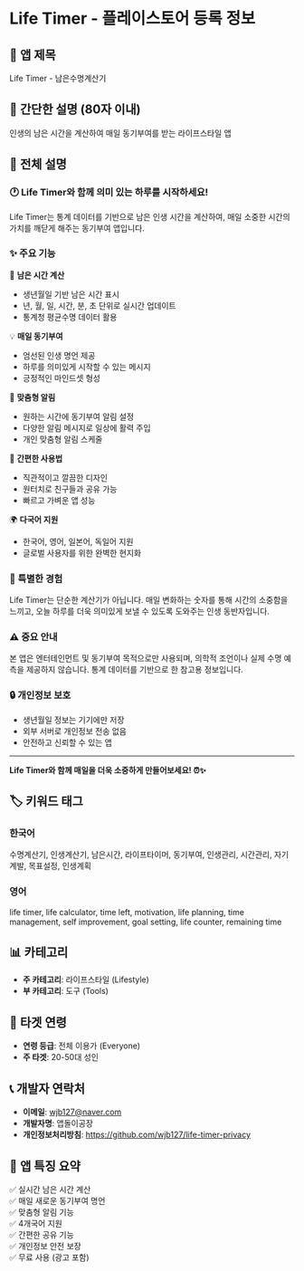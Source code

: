 # Life Timer - 플레이스토어 등록 정보

## 📱 **앱 제목**
Life Timer - 남은수명계산기

## 📝 **간단한 설명** (80자 이내)
인생의 남은 시간을 계산하여 매일 동기부여를 받는 라이프스타일 앱

## 📖 **전체 설명**

### 🕐 **Life Timer와 함께 의미 있는 하루를 시작하세요!**

Life Timer는 통계 데이터를 기반으로 남은 인생 시간을 계산하여, 매일 소중한 시간의 가치를 깨닫게 해주는 동기부여 앱입니다.

### ✨ **주요 기능**

🎯 **남은 시간 계산**
- 생년월일 기반 남은 시간 표시
- 년, 월, 일, 시간, 분, 초 단위로 실시간 업데이트
- 통계청 평균수명 데이터 활용

💡 **매일 동기부여**
- 엄선된 인생 명언 제공
- 하루를 의미있게 시작할 수 있는 메시지
- 긍정적인 마인드셋 형성

🔔 **맞춤형 알림**
- 원하는 시간에 동기부여 알림 설정
- 다양한 알림 메시지로 일상에 활력 주입
- 개인 맞춤형 알림 스케줄

📱 **간편한 사용법**
- 직관적이고 깔끔한 디자인
- 원터치로 친구들과 공유 가능
- 빠르고 가벼운 앱 성능

🌍 **다국어 지원**
- 한국어, 영어, 일본어, 독일어 지원
- 글로벌 사용자를 위한 완벽한 현지화

### 🎨 **특별한 경험**

Life Timer는 단순한 계산기가 아닙니다. 매일 변화하는 숫자를 통해 시간의 소중함을 느끼고, 오늘 하루를 더욱 의미있게 보낼 수 있도록 도와주는 인생 동반자입니다.

### ⚠️ **중요 안내**

본 앱은 엔터테인먼트 및 동기부여 목적으로만 사용되며, 의학적 조언이나 실제 수명 예측을 제공하지 않습니다. 통계 데이터를 기반으로 한 참고용 정보입니다.

### 🔒 **개인정보 보호**

- 생년월일 정보는 기기에만 저장
- 외부 서버로 개인정보 전송 없음
- 안전하고 신뢰할 수 있는 앱

---

**Life Timer와 함께 매일을 더욱 소중하게 만들어보세요! ⏰✨**

## 🏷️ **키워드 태그**

### **한국어**
수명계산기, 인생계산기, 남은시간, 라이프타이머, 동기부여, 인생관리, 시간관리, 자기계발, 목표설정, 인생계획

### **영어**
life timer, life calculator, time left, motivation, life planning, time management, self improvement, goal setting, life counter, remaining time

## 📊 **카테고리**
- **주 카테고리**: 라이프스타일 (Lifestyle)
- **부 카테고리**: 도구 (Tools)

## 🎯 **타겟 연령**
- **연령 등급**: 전체 이용가 (Everyone)
- **주 타겟**: 20-50대 성인

## 📞 **개발자 연락처**
- **이메일**: wjb127@naver.com
- **개발자명**: 앱돌이공장
- **개인정보처리방침**: https://github.com/wjb127/life-timer-privacy

## 🌟 **앱 특징 요약**
✅ 실시간 남은 시간 계산  
✅ 매일 새로운 동기부여 명언  
✅ 맞춤형 알림 기능  
✅ 4개국어 지원  
✅ 간편한 공유 기능  
✅ 개인정보 안전 보장  
✅ 무료 사용 (광고 포함) 